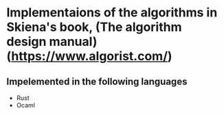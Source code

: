 # Implementaions of the algorithms in Skiena's book, (The algorithm design manual)(https://www.algorist.com/)

## Impelemented in the following languages

* Rust
* Ocaml

